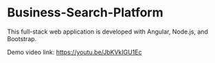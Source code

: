 # Business-Search-Platform
This full-stack web application is developed with Angular, Node.js, and Bootstrap.

Demo video link: https://youtu.be/JbKVkIGU1Ec
